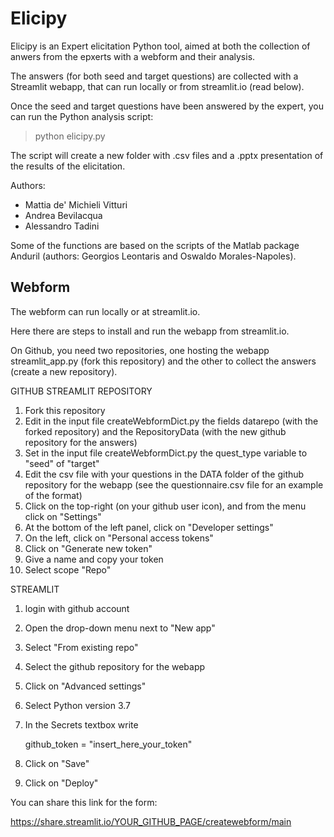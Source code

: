 # Elicipy

Elicipy is an Expert elicitation Python tool, aimed at both the collection of anwers from the epxerts with a webform and their analysis.

The answers (for both seed and target questions) are collected with a Streamlit webapp, that can run locally or from streamlit.io (read below).

Once the seed and target questions have been answered by the expert, you can run the Python analysis script:

> python elicipy.py

The script will create a new folder with .csv files and a .pptx presentation of the results of the elicitation.

Authors:
- Mattia de' Michieli Vitturi
- Andrea Bevilacqua
- Alessandro Tadini

Some of the functions are based on the scripts of the Matlab package Anduril (authors:  Georgios Leontaris and Oswaldo Morales-Napoles).


## Webform

The webform can run locally or at streamlit.io.

Here there are steps to install and run the webapp from streamlit.io.

On Github, you need two repositories, one hosting the webapp streamlit_app.py (fork this repository) and the other to collect the answers (create a new repository).

GITHUB STREAMLIT REPOSITORY

1) Fork this repository
2) Edit in the input file createWebformDict.py the fields datarepo (with the forked repository) and the RepositoryData (with the new github repository for the answers)
3) Set in the input file createWebformDict.py the quest_type variable to "seed" of "target"
4) Edit the csv file with your questions in the DATA folder of the github repository for the webapp (see the questionnaire.csv file for an example of the format)
5) Click on the top-right (on your github user icon), and from the menu click on "Settings"
6) At the bottom of the left panel, click on "Developer settings"
7) On the left, click on "Personal access tokens"
8) Click on "Generate new token"
9) Give a name and copy your token
10) Select scope "Repo"


STREAMLIT

1) login with github account
2) Open the drop-down menu next to "New app"
3) Select "From existing repo"
4) Select the github repository for the webapp
5) Click on "Advanced settings"
6) Select Python version 3.7
7) In the Secrets textbox write
   
   github_token = "insert_here_your_token"

8) Click on "Save"
9) Click on "Deploy"


You can share this link for the form:

https://share.streamlit.io/YOUR_GITHUB_PAGE/createwebform/main

